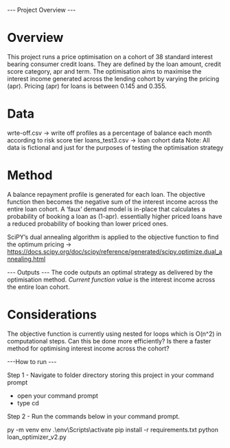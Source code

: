 --- Project Overview ---
# Overview
This project runs a price optimisation on a cohort of 38 standard interest bearing consumer credit loans. They are defined by the loan amount, credit score category, apr and term.  The optimisation aims to maximise the interest income generated across the lending cohort by varying the pricing (apr). 
Pricing (apr) for loans is between 0.145 and 0.355. 

# Data 
wrte-off.csv -> write off profiles as a percentage of balance each month according to risk score tier
loans_test3.csv -> loan cohort data 
Note: All data is fictional and just for the purposes of testing the optimisation strategy

# Method 
A balance repayment profile is generated for each loan. The objective function then becomes the negative sum of the interest income across the entire loan cohort.
A ‘faux’ demand model is in-place that calculates a probability of booking a loan as (1-apr). essentially higher priced loans have a reduced probability of booking than lower priced ones.

SciPY’s dual annealing algorithm is applied to the objective function to find the optimum pricing -> https://docs.scipy.org/doc/scipy/reference/generated/scipy.optimize.dual_annealing.html

--- Outputs ---
The code outputs an optimal strategy as delivered by the optimisation method.
*Current function value* is the interest income across the entire loan cohort.


# Considerations 
The objective function is currently using nested for loops which is O(n^2) in computational steps. Can this be done more efficiently? 
Is there a faster method for optimising interest income across the cohort? 


---How to run ---

Step 1 - Navigate to folder directory storing this project in your command prompt
- open your command prompt 
- type cd <directory package is saved to>

Step 2 - Run the commands below in your command prompt.
 
py -m venv env
.\env\Scripts\activate
pip install -r requirements.txt
python loan_optimizer_v2.py
